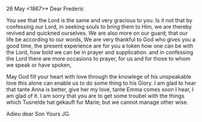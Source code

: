  26 May <1867>*
Dear Frederic

You see that the Lord is the same and very gracious to you. Is it not that by confessing our Lord, in seeking souls to bring them to Him, we are thereby revived and quickned ourselves. We are also more on our guard; that our life be according to our words, We are very thankful to God who gives you a good time, the present experience are for you a token how one can be with the Lord, how bold we can be in prayer and supplication. and in confessing the Lord there are more occasions to prayer, for us and for those to whom we speak or have spoken,

May God fill your heart with love through the knowlege of his unspeakable love this alone can enable us to do some thing to his Glory. I am glad to hear that tante Anna is better, give her my love, tante Emma comes soon I hear, I am glad of it. I am sorry that you are to get some troubel with the things which Tusnelde hat gekauft fur Marie; but we cannot manage other wise.

Adieu dear Son
 Yours JG.
